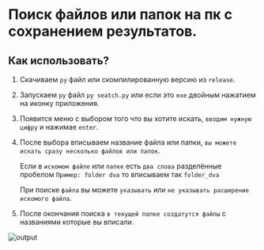 # Поиск файлов или папок на пк с сохранением результатов.

## Как использовать?
1. Скачиваем `py` файл или скомпилированную версию из `release`.
2. Запускаем `py` файл `py seatch.py` или если это `exe` двойным нажатием на иконку приложения.
3. Появится меню с выбором того что вы хотите искать, `вводим нужную цифру` и нажимае `enter`.
4. После выбора вписываем название файла или папки, `вы можете искать сразу несколько файлов или папок`.

    Если в `искомом файле` или `папке` есть `два слова` разделённые пробелом `Пример: folder dva` то вписываем так `folder_dva`

    При поиске `файла` вы можете `указывать` или `не указывать расширение искомого файла`.
5. После окончания поиска `в текущей папке создатутся файлы` с названиями которые вы вписали.

![output](https://user-images.githubusercontent.com/110269230/201777032-3907c93c-924b-423e-9c39-3fb087f3f503.gif)
